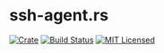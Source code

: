 # ssh-agent.rs

[![Crate][crate-image]][crate-link]
[![Build Status][build-image]][build-link]
[![MIT Licensed][license-image]][license-link]




[crate-image]: https://img.shields.io/crates/v/ssh-agent.svg
[crate-link]: https://crates.io/crates/ssh-agent
[build-image]: https://travis-ci.org/sekey/ssh-agent.rs.svg?branch=master
[build-link]: https://travis-ci.org/sekey/ssh-agent.rs
[license-image]: https://img.shields.io/github/license/sekey/ssh-agent.rs.svg
[license-link]: https://github.com/sekey/ssh-agent.rs/blob/master/LICENSE
